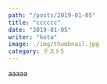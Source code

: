 ```yaml
---
path: "/posts/2019-01-05"
title: "cccccc"
date: "2019-01-05"
writer: "kota"
image: ./img/thumbnail.jpg
category: テスト5
---
```

aaaaa